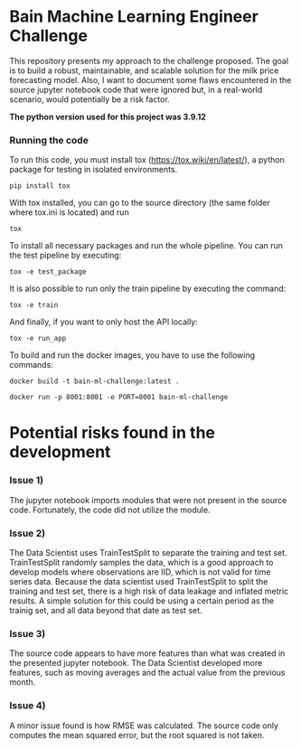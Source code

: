 # Bain Machine Learning Engineer Challenge
This repository presents my approach to the challenge proposed. The goal is to build a robust, maintainable, and scalable solution for the milk price forecasting model. Also, I want to document some flaws encountered in the source jupyter notebook code that were ignored but, in a real-world scenario, would potentially be a risk factor. 

**The python version used for this project was 3.9.12**

### Running the code
To run this code, you must install tox (https://tox.wiki/en/latest/), a python package for testing in isolated environments.

```pip install tox```

With tox installed, you can go to the source directory (the same folder where tox.ini is located) and run 

```tox```

To install all necessary packages and run the whole pipeline.
You can run the test pipeline by executing:

```tox -e test_package```

It is also possible to run only the train pipeline by executing the command:

```tox -e train```

And finally, if you want to only host the API locally:

```tox -e run_app```

To build and run the docker images, you have to use the following commands:

```docker build -t bain-ml-challenge:latest .```

```docker run -p 8001:8001 -e PORT=8001 bain-ml-challenge```

# Potential risks found in the development

### Issue 1)
The jupyter notebook imports modules that were not present in the source code. Fortunately, the code did not utilize the module.

### Issue 2)
The Data Scientist uses TrainTestSplit to separate the training and test set. TrainTestSplit randomly samples the data, which is a good approach to develop models where observations are IID, which is not valid for time series data. Because the data scientist used TrainTestSplit to split the training and test set, there is a high risk of data leakage and inflated metric results. A simple solution for this could be using a certain period as the trainig set, and all data beyond that date as test set.

### Issue 3)
The source code appears to have more features than what was created in the presented jupyter notebook. The Data Scientist developed more features, such as moving averages and the actual value from the previous month.

### Issue 4)
A minor issue found is how RMSE was calculated. The source code only computes the mean squared error, but the root squared is not taken.

